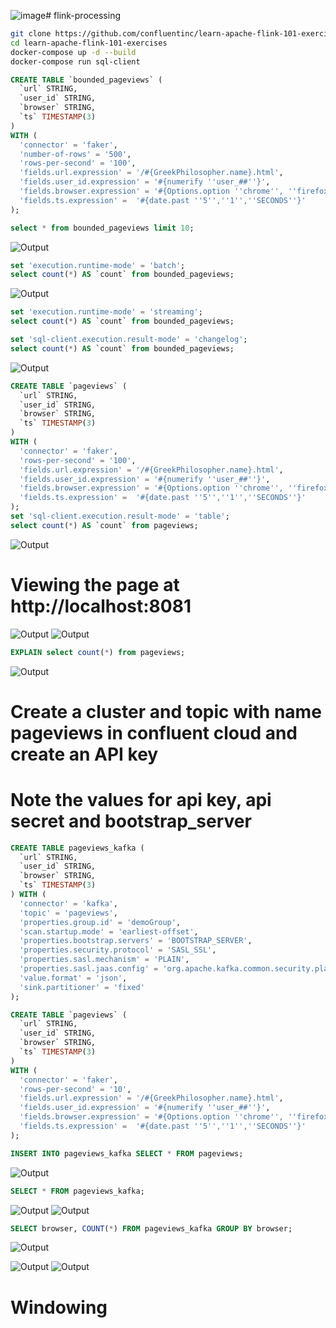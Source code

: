 ![image](https://github.com/user-attachments/assets/45ab0e1d-e910-46ee-90eb-0ce09fabfa88)# flink-processing

```bash
git clone https://github.com/confluentinc/learn-apache-flink-101-exercises.git
cd learn-apache-flink-101-exercises
docker-compose up -d --build
docker-compose run sql-client
```
```sql
CREATE TABLE `bounded_pageviews` (
  `url` STRING,
  `user_id` STRING,
  `browser` STRING,
  `ts` TIMESTAMP(3)
)
WITH (
  'connector' = 'faker',
  'number-of-rows' = '500',
  'rows-per-second' = '100',
  'fields.url.expression' = '/#{GreekPhilosopher.name}.html',
  'fields.user_id.expression' = '#{numerify ''user_##''}',
  'fields.browser.expression' = '#{Options.option ''chrome'', ''firefox'', ''safari'')}',
  'fields.ts.expression' =  '#{date.past ''5'',''1'',''SECONDS''}'
);
```
```sql
select * from bounded_pageviews limit 10;
```
![Output](./output1.png)

```sql
set 'execution.runtime-mode' = 'batch';
select count(*) AS `count` from bounded_pageviews;
```
![Output](./output2.png)

```sql
set 'execution.runtime-mode' = 'streaming';
select count(*) AS `count` from bounded_pageviews;
```

```sql
set 'sql-client.execution.result-mode' = 'changelog';
select count(*) AS `count` from bounded_pageviews;
```
![Output](./output3.png)

```sql
CREATE TABLE `pageviews` (
  `url` STRING,
  `user_id` STRING,
  `browser` STRING,
  `ts` TIMESTAMP(3)
)
WITH (
  'connector' = 'faker',
  'rows-per-second' = '100',
  'fields.url.expression' = '/#{GreekPhilosopher.name}.html',
  'fields.user_id.expression' = '#{numerify ''user_##''}',
  'fields.browser.expression' = '#{Options.option ''chrome'', ''firefox'', ''safari'')}',
  'fields.ts.expression' =  '#{date.past ''5'',''1'',''SECONDS''}'
);
set 'sql-client.execution.result-mode' = 'table';
select count(*) AS `count` from pageviews;
```
![Output](./output4.png)

# Viewing the page at http://localhost:8081

![Output](./output5.png)
![Output](./output6.png)

```sql
EXPLAIN select count(*) from pageviews;
```
![Output](./output7.png)

# Create a cluster and topic with name pageviews in confluent cloud and create an API key
# Note the values for api key, api secret and bootstrap_server

```sql
CREATE TABLE pageviews_kafka (
  `url` STRING,
  `user_id` STRING,
  `browser` STRING,
  `ts` TIMESTAMP(3)
) WITH (
  'connector' = 'kafka',
  'topic' = 'pageviews',
  'properties.group.id' = 'demoGroup',
  'scan.startup.mode' = 'earliest-offset',
  'properties.bootstrap.servers' = 'BOOTSTRAP_SERVER',
  'properties.security.protocol' = 'SASL_SSL',
  'properties.sasl.mechanism' = 'PLAIN',
  'properties.sasl.jaas.config' = 'org.apache.kafka.common.security.plain.PlainLoginModule required username="API_KEY" password="API_SECRET";',
  'value.format' = 'json',
  'sink.partitioner' = 'fixed'
);
```

```sql
CREATE TABLE `pageviews` (
  `url` STRING,
  `user_id` STRING,
  `browser` STRING,
  `ts` TIMESTAMP(3)
)
WITH (
  'connector' = 'faker',
  'rows-per-second' = '10',
  'fields.url.expression' = '/#{GreekPhilosopher.name}.html',
  'fields.user_id.expression' = '#{numerify ''user_##''}',
  'fields.browser.expression' = '#{Options.option ''chrome'', ''firefox'', ''safari'')}',
  'fields.ts.expression' =  '#{date.past ''5'',''1'',''SECONDS''}'
);
```

```sql
INSERT INTO pageviews_kafka SELECT * FROM pageviews;
```

![Output](./output8.png)

```sql
SELECT * FROM pageviews_kafka;
```

![Output](./output9.png)
![Output](./output10.png)

```sql
SELECT browser, COUNT(*) FROM pageviews_kafka GROUP BY browser;
```
![Output](./output11.png)

![Output](./output12.png)
![Output](./output13.png)

# Windowing
